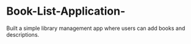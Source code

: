# Book-List-Application-
Built a simple library management app where users can add books and descriptions.
